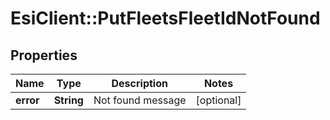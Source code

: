 # EsiClient::PutFleetsFleetIdNotFound

## Properties
Name | Type | Description | Notes
------------ | ------------- | ------------- | -------------
**error** | **String** | Not found message | [optional] 


